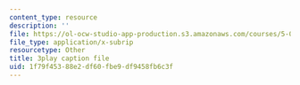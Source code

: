 ```yaml
---
content_type: resource
description: ''
file: https://ol-ocw-studio-app-production.s3.amazonaws.com/courses/5-07sc-biological-chemistry-i-fall-2013/1f79f45388e2df60fbe9df9458fb6c3f_4BwB43Smu7o.srt
file_type: application/x-subrip
resourcetype: Other
title: 3play caption file
uid: 1f79f453-88e2-df60-fbe9-df9458fb6c3f
---
```

